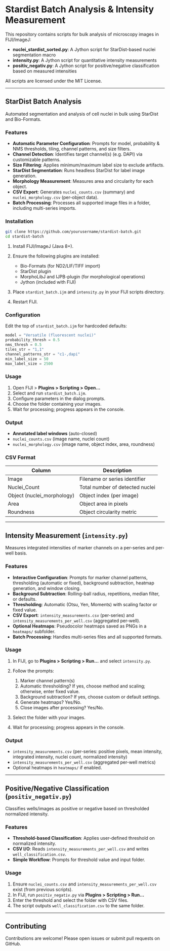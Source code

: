 # Stardist Batch Analysis & Intensity Measurement

This repository contains scripts for bulk analysis of microscopy images in FIJI/ImageJ:

* **nuclei_stardist_sorted.py**: A Jython script for StarDist-based nuclei segmentation macro
* **intensity.py**: A Jython script for quantitative intensity measurements
* **positiv\_negativ.py**: A Jython script for positive/negative classification based on measured intensities

All scripts are licensed under the MIT License.

---

## StarDist Batch Analysis

Automated segmentation and analysis of cell nuclei in bulk using StarDist and Bio-Formats.

### Features

* **Automatic Parameter Configuration**: Prompts for model, probability & NMS thresholds, tiling, channel patterns, and size filters.
* **Channel Detection**: Identifies target channel(s) (e.g. DAPI) via customizable patterns.
* **Size Filtering**: Applies minimum/maximum label size to exclude artifacts.
* **StarDist Segmentation**: Runs headless StarDist for label image generation.
* **Morphology Measurement**: Measures area and circularity for each object.
* **CSV Export**: Generates `nuclei_counts.csv` (summary) and `nuclei_morphology.csv` (per-object data).
* **Batch Processing**: Processes all supported image files in a folder, including multi-series imports.

### Installation

```bash
git clone https://github.com/yourusername/stardist-batch.git
cd stardist-batch
```

1. Install FIJI/ImageJ (Java 8+).
2. Ensure the following plugins are installed:

   * Bio-Formats (for ND2/LIF/TIFF import)
   * StarDist plugin
   * MorphoLibJ and  IJPB-plugin (for morphological operations)
   * Jython (included with FIJI)
3. Place `stardist_batch.ijm` and `intensity.py` in your FIJI scripts directory.
4. Restart FIJI.

### Configuration

Edit the top of `stardist_batch.ijm` for hardcoded defaults:

```java
model = "Versatile (fluorescent nuclei)"
probability_thresh = 0.5
nms_thresh = 0.5
tiles_str = "1,1"
channel_patterns_str = "c1-,dapi"
min_label_size = 50
max_label_size = 2500
```

### Usage

1. Open FIJI > **Plugins > Scripting > Open...**
2. Select and run `stardist_batch.ijm`.
3. Configure parameters in the dialog prompts.
4. Choose the folder containing your images.
5. Wait for processing; progress appears in the console.

### Output

* **Annotated label windows** (auto-closed)
* `nuclei_counts.csv` (image name, nuclei count)
* `nuclei_morphology.csv` (image name, object index, area, roundness)

### CSV Format

| Column                      | Description                     |
| --------------------------- | ------------------------------- |
| Image                       | Filename or series identifier   |
| Nuclei\_Count               | Total number of detected nuclei |
| Object (nuclei\_morphology) | Object index (per image)        |
| Area                        | Object area in pixels           |
| Roundness                   | Object circularity metric       |

---

## Intensity Measurement (`intensity.py`)

Measures integrated intensities of marker channels on a per-series and per-well basis.

### Features

* **Interactive Configuration**: Prompts for marker channel patterns, thresholding (automatic or fixed), background subtraction, heatmap generation, and window closing.
* **Background Subtraction**: Rolling-ball radius, repetitions, median filter, or defaults.
* **Thresholding**: Automatic (Otsu, Yen, Moments) with scaling factor or fixed value.
* **CSV Export**: `intensity_measurements.csv` (per-series) and `intensity_measurements_per_well.csv` (aggregated per-well).
* **Optional Heatmaps**: Pseudocolor heatmaps saved as PNGs in a `heatmaps/` subfolder.
* **Batch Processing**: Handles multi-series files and all supported formats.

### Usage

1. In FIJI, go to **Plugins > Scripting > Run...** and select `intensity.py`.
2. Follow the prompts:

   1. Marker channel pattern(s)
   2. Automatic thresholding? If yes, choose method and scaling; otherwise, enter fixed value.
   3. Background subtraction? If yes, choose custom or default settings.
   4. Generate heatmaps? Yes/No.
   5. Close images after processing? Yes/No.
3. Select the folder with your images.
4. Wait for processing; progress appears in the console.

### Output

* `intensity_measurements.csv` (per-series: positive pixels, mean intensity, integrated intensity, nuclei count, normalized intensity)
* `intensity_measurements_per_well.csv` (aggregated per-well metrics)
* Optional heatmaps in `heatmaps/` if enabled.

---

## Positive/Negative Classification (`positiv_negativ.py`)

Classifies wells/images as positive or negative based on thresholded normalized intensity.

### Features

* **Threshold-based Classification**: Applies user-defined threshold on normalized intensity.
* **CSV I/O**: Reads `intensity_measurements_per_well.csv` and writes `well_classification.csv`.
* **Simple Workflow**: Prompts for threshold value and input folder.

### Usage

1. Ensure `nuclei_counts.csv` and `intensity_measurements_per_well.csv` exist (from previous scripts).
2. In FIJI, run `positiv_negativ.py` via **Plugins > Scripting > Run...**
3. Enter the threshold and select the folder with CSV files.
4. The script outputs `well_classification.csv` to the same folder.

---

## Contributing

Contributions are welcome! Please open issues or submit pull requests on GitHub.
